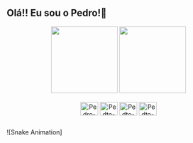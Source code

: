 ## Olá!! Eu sou o Pedro!👋

<div align='center'>
  <img height="150em" src="https://github-readme-stats.vercel.app/api?username=pedroggramos&show_icons=true&theme=radical&include_all_commits=true&count_private=true&hide=issues" />
  <imt src="https://github-readme-stats.vercel.app/api?username=anuraghazra&show_icons=true&hide=contribs,prs&cache_seconds=86400&theme=radical" />
  <img height="150" src="https://github-readme-stats.vercel.app/api/top-langs/?username=pedroggramos&layout=compact&langs_count=16&theme=radical"/>
</div>

<div style="display: inline_block" align="center"><br>
  <img align="center" alt="Pedro-C" height="30" width="40" src="https://cdn.jsdelivr.net/gh/devicons/devicon@latest/icons/c/c-original.svg"/>
  <img align="center" alt="Pedto-HTML" height="30" width="40" src="https://cdn.jsdelivr.net/gh/devicons/devicon@latest/icons/html5/html5-original.svg" />
  <img align="center" alt="Pedto-CSS" height="30" width="40" src= "https://cdn.jsdelivr.net/gh/devicons/devicon@latest/icons/css3/css3-original.svg" />
  <img align="center" alt="Pedto-JS" height="30" width="40" src="https://cdn.jsdelivr.net/gh/devicons/devicon@latest/icons/javascript/javascript-original.svg"/>
</div>

##


![Snake Animation]
